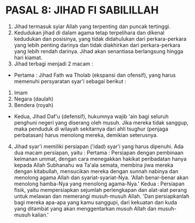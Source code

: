 # PASAL 8: JIHAD FI SABILILLAH

1. Jihad termasuk syiar Allah yang terpenting dan puncak tertinggi.
2. Kedudukan jihad di dalam agama tetap terpelihara dan dikenal kedudukan dan posisinya, yang tidak didahulukan dari perkara-perkara yang lebih penting darinya dan tidak diakhirkan dari perkara-perkara yang lebih rendah darinya. Jihad akan senantiasa berlangsung hingga hari kiamat.
3. Jihad terbagi menjadi 2 macam :

* Pertama : Jihad Fath wa Tholab (ekspansi dan ofensif), yang harus memenuhi persyaratan syar'i sebagai berikut :
1. Imam
2. Negara (daulah)
3. Bendera (royah)
* Kedua, Jihad Daf'u (defensif), hukumnya wajib 'ain bagi seluruh penghuni negeri yang diserang oleh musuh. Jika mereka tidak sanggup, maka penduduk di wilayah sekitarnya dari ahli tsughur (penjaga perbatasan) harus menolong mereka, demikian seterusnya.

4. Jihad syar'i memiliki persiapan ('idad) syar'i yang harus dipenuhi. Ada dua macam persiapan, yaitu :
Pertama : Persiapan dengan pembinaan keimanan ummat, dengan cara menegakkan hakikat peribadatan hanya kepada Allah Subhanahu wa Ta'ala semata, membina jiwa mereka dengan kitabullah, mensucikan mereka dengan sunnah nabinya dan menolong agama Allah dan syariat-syariat-Nya. 'Allah benar-benar akan menolong hamba-Nya yang menolong agama-Nya.'
Kedua : Persiapan fisik, yaitu mempersiapkan sejumlah perlengkapan dan alat-alat perang untuk melawan dan memerangi musuh-musuh Allah. 'Dan persiapkanlah bagi mereka apa-apa yang kamu sanggupi, dari kekuatan dan kuda yang ditambat yang akan menggentarkan musuh Allah dan musuh-musuh kalian.'